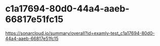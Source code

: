 # c1a17694-80d0-44a4-aaeb-66817e51fc15
https://sonarcloud.io/summary/overall?id=examly-test_c1a17694-80d0-44a4-aaeb-66817e51fc15
